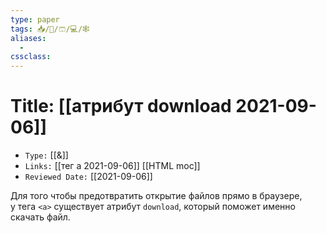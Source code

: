 ```yaml
---
type: paper
tags: 📥️/📜️/🩳/💻/🕸
aliases:
  - 
cssclass: 
---
```




# Title: **[[атрибут download 2021-09-06]]**
- `Type:` [[&]]
- `Links:` [[тег a 2021-09-06]] [[HTML moc]]
- `Reviewed Date:` [[2021-09-06]]

Для того чтобы предотвратить открытие файлов прямо в браузере, у тега `<a>` существует атрибут `download`, который поможет именно скачать файл.

